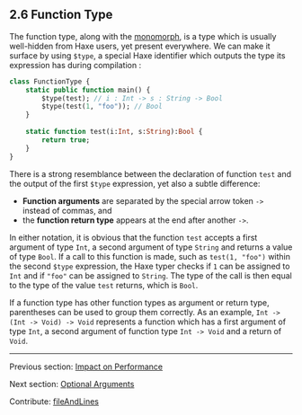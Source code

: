 ## 2.6 Function Type

The function type, along with the [monomorph](types-monomorph.md), is a type which is usually well-hidden from Haxe users, yet present everywhere. We can make it surface by using `$type`, a special Haxe identifier which outputs the type its expression has during compilation :

```haxe
class FunctionType {
	static public function main() {
		$type(test); // i : Int -> s : String -> Bool
		$type(test(1, "foo")); // Bool
	}
	
	static function test(i:Int, s:String):Bool {
		return true;
	}
}
```

There is a strong resemblance between the declaration of function `test` and the output of the first `$type` expression, yet also a subtle difference:



* **Function arguments** are separated by the special arrow token `->` instead of commas, and
* the **function return type** appears at the end after another `->`.



In either notation, it is obvious that the function `test` accepts a first argument of type `Int`, a second argument of type `String` and returns a value of type `Bool`. If a call to this function is made, such as `test(1, "foo")` within the second `$type` expression, the Haxe typer checks if `1` can be assigned to `Int` and if `"foo"` can be assigned to `String`. The type of the call is then equal to the type of the value `test` returns, which is `Bool`.

If a function type has other function types as argument or return type, parentheses can be used to group them correctly. As an example, `Int -> (Int -> Void) -> Void` represents a function which has a first argument of type `Int`, a second argument of function type `Int -> Void` and a return of `Void`.

---

Previous section: [Impact on Performance](types-structure-performance.md)

Next section: [Optional Arguments](types-function-optional-arguments.md)

Contribute: [fileAndLines](https://github.com/HaxeFoundation/HaxeManual/blob/master/02-types.tex#L478-478)